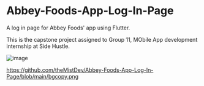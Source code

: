 # Abbey-Foods-App-Log-In-Page
A log in page for Abbey Foods' app using Flutter. 

This is the capstone project assigned to Group 11, MObile App development internship at Side Hustle.

![image](https://github.com/theMistDev/Abbey-Foods-App-Log-In-Page/blob/main/bgcopy.png)

https://github.com/theMistDev/Abbey-Foods-App-Log-In-Page/blob/main/bgcopy.png
